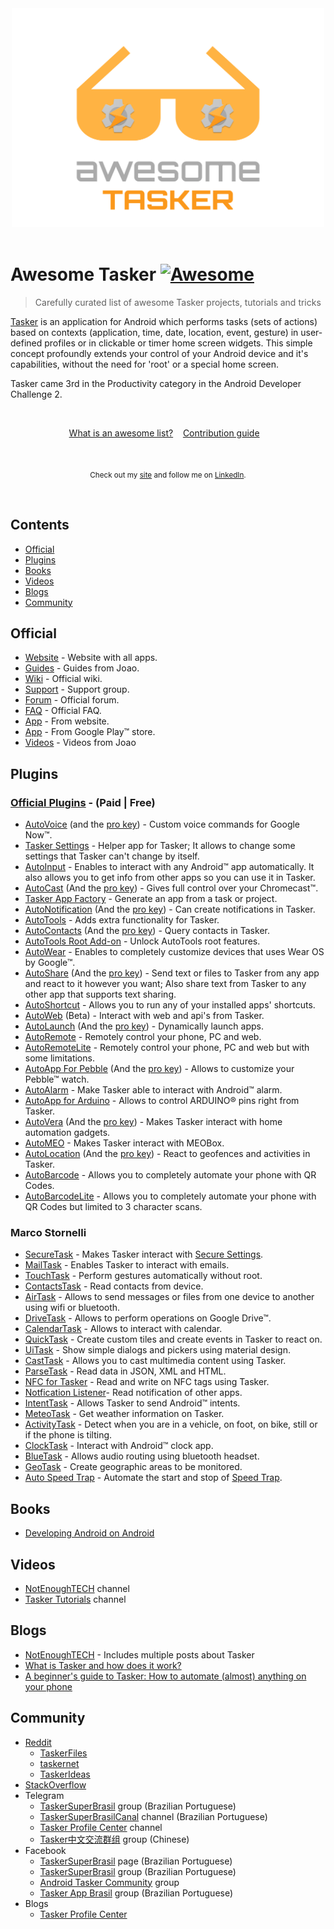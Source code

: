 <div align="center">
	<a href="https://tasker.joaoapps.com/">
		<img width="500" height="350" src="media/logo-tasker.svg" alt="Awesome">
	</a>
</div>

<br>

# Awesome Tasker [![Awesome](https://awesome.re/badge-flat.svg)](https://awesome.re)


> Carefully curated list of awesome Tasker projects, tutorials and tricks

[Tasker](https://play.google.com/store/apps/details?id=net.dinglisch.android.taskerm) is an application for Android which performs tasks (sets of actions) based on contexts (application, time, date, location, event, gesture) in user-defined profiles or in clickable or timer home screen widgets.
This simple concept profoundly extends your control of your Android device and it's capabilities, without the need for 'root' or a special home screen.

Tasker came 3rd in the Productivity category in the Android Developer Challenge 2.

<br>

<p align="center">
	<a href="awesome.md">What is an awesome list?</a>&nbsp;&nbsp;&nbsp;
	<a href="contributing.md">Contribution guide</a>&nbsp;&nbsp;&nbsp;
</p>

<br>

<p align="center">
	<sub>
        Check out my <a href="https://guilhermefelixmaciel.netlify.com/">site</a> and follow me on <a href="https://www.linkedin.com/in/guilhermemaciel/">LinkedIn</a>.</sub>
</p>
<br>


## Contents
- [Official](#official)
- [Plugins](#plugins)
- [Books](#books)
- [Videos](#videos)
- [Blogs](#blogs)
- [Community](#community)



## Official
- [Website](https://tasker.joaoapps.com/) - Website with all apps.
- [Guides](https://tasker.joaoapps.com/guides.html) - Guides from Joao.
- [Wiki](http://tasker.wikidot.com/) - Official wiki.
- [Support](https://groups.google.com/forum/#!forum/tasker) - Support group.
- [Forum](https://forum.joaoapps.com/index.php) - Official forum.
- [FAQ](https://tasker.joaoapps.com/faq.html) - Official FAQ.
- [App](https://tasker.joaoapps.com/download.html) - From website.
- [App](https://play.google.com/store/apps/details?id=net.dinglisch.android.taskerm) - From Google Play™ store.
- [Videos](https://www.youtube.com/user/joaomgcd) - Videos from Joao 

## Plugins
### [Official Plugins](https://play.google.com/store/apps/details?id=com.joaomgcd.autoappshub) - (Paid | Free)
- [AutoVoice](https://play.google.com/store/apps/details?id=com.joaomgcd.autovoice) (and the [pro key](https://play.google.com/store/apps/details?id=com.joaomgcd.autovoice.unlock)) - Custom voice commands for Google Now™.
- [Tasker Settings](https://play.google.com/store/apps/details?id=com.joaomgcd.taskersettings) - Helper app for Tasker; It allows to change some settings that Tasker can't change by itself.
- [AutoInput](https://play.google.com/store/apps/details?id=com.joaomgcd.autoinput) - Enables to interact with any Android™ app automatically. It also allows you to get info from other apps so you can use it in Tasker.
- [AutoCast](https://play.google.com/store/apps/details?id=com.joaomgcd.autocast) (And the [pro key](https://play.google.com/store/apps/details?id=com.joaomgcd.autocast.unlock)) - Gives full control over your Chromecast™.
- [Tasker App Factory](https://play.google.com/store/apps/details?id=net.dinglisch.android.appfactory) - Generate an app from a task or project.
- [AutoNotification](https://play.google.com/store/apps/details?id=com.joaomgcd.autonotification) (And the [pro key](https://play.google.com/store/apps/details?id=com.joaomgcd.autonotification.unlock)) - Can create notifications in Tasker.
- [AutoTools](https://play.google.com/store/apps/details?id=com.joaomgcd.autotools) - Adds extra functionality for Tasker.
- [AutoContacts](https://play.google.com/store/apps/details?id=com.joaomgcd.autocontacts) (And the [pro key](https://play.google.com/store/apps/details?id=com.joaomgcd.autocontacts.unlock)) - Query contacts in Tasker.
- [AutoTools Root Add-on](https://play.google.com/store/apps/details?id=com.joaomgcd.autotoolsroot) - Unlock AutoTools root features.
- [AutoWear](https://play.google.com/store/apps/details?id=com.joaomgcd.autowear) - Enables to completely customize devices that uses Wear OS by Google™.
- [AutoShare](https://play.google.com/store/apps/details?id=com.joaomgcd.autoshare) (And the [pro key](https://play.google.com/store/apps/details?id=com.joaomgcd.autoshare.unlock)) - Send text or files to Tasker from any app and react to it however you want;
Also share text from Tasker to any other app that supports text sharing.
- [AutoShortcut](https://play.google.com/store/apps/details?id=com.joaomgcd.autoshortcut) - Allows you to run any of your installed apps' shortcuts.
- [AutoWeb](https://play.google.com/store/apps/details?id=com.joaomgcd.autoweb) (Beta) - Interact with web and api's from Tasker.
- [AutoLaunch](https://play.google.com/store/apps/details?id=com.joaomgcd.autoapps) (And the [pro key](https://play.google.com/store/apps/details?id=com.joaomgcd.autolaunch.unlock)) - Dynamically launch apps.
- [AutoRemote](https://play.google.com/store/apps/details?id=com.joaomgcd.autoremote) - Remotely control your phone, PC and web.
- [AutoRemoteLite](https://play.google.com/store/apps/details?id=com.joaomgcd.autoremote.lite) - Remotely control your phone, PC and web but with some limitations.
- [AutoApp For Pebble](https://play.google.com/store/apps/details?id=com.joaomgcd.autopebble) (And the [pro key](https://play.google.com/store/apps/details?id=com.joaomgcd.autopebble.unlock)) - Allows to customize your Pebble™ watch.
- [AutoAlarm](https://play.google.com/store/apps/details?id=com.joaomgcd.autoalarm) - Make Tasker able to interact with Android™ alarm.
- [AutoApp for Arduino](https://play.google.com/store/apps/details?id=com.joaomgcd.autoarduino) - Allows to control ARDUINO® pins right from Tasker.
- [AutoVera](https://play.google.com/store/apps/details?id=com.joaomgcd.autovera) (And the [pro key](https://play.google.com/store/apps/details?id=com.joaomgcd.autovera.unlock)) - Makes Tasker interact with home automation gadgets.
- [AutoMEO](https://play.google.com/store/apps/details?id=com.joaomgcd.automeo) - Makes Tasker interact with MEOBox.
- [AutoLocation](https://play.google.com/store/apps/details?id=com.joaomgcd.autolocation) (And the [pro key](https://play.google.com/store/apps/details?id=com.joaomgcd.autolocation.unlock)) - React to geofences and activities in Tasker.
- [AutoBarcode](https://play.google.com/store/apps/details?id=com.joaomgcd.barcode) - Allows you to completely automate your phone with QR Codes.
- [AutoBarcodeLite](https://play.google.com/store/apps/details?id=com.joaomgcd.barcode.lite) - Allows you to completely automate your phone with QR Codes but limited to 3 character scans.
### Marco Stornelli
- [SecureTask](https://play.google.com/store/apps/details?id=com.balda.securetask) - Makes Tasker interact with [Secure Settings](https://play.google.com/store/apps/details?id=com.intangibleobject.securesettings.plugin&hl=en_CA).
- [MailTask](https://play.google.com/store/apps/details?id=com.balda.mailtask) - Enables Tasker to interact with emails.
- [TouchTask](https://play.google.com/store/apps/details?id=com.balda.touchtask) - Perform gestures automatically without root.
- [ContactsTask](https://play.google.com/store/apps/details?id=com.balda.contactstask) - Read contacts from device.
- [AirTask](https://play.google.com/store/apps/details?id=com.balda.airtask) - Allows to send messages or files from one device to another using wifi or bluetooth.
- [DriveTask](https://play.google.com/store/apps/details?id=com.balda.drivetask) - Allows to perform operations on Google Drive™.
- [CalendarTask](https://play.google.com/store/apps/details?id=com.balda.calendartask) - Allows to interact with calendar.
- [QuickTask](https://play.google.com/store/apps/details?id=com.balda.quicktask) - Create custom tiles and create events in Tasker to react on.
- [UiTask](https://play.google.com/store/apps/details?id=com.balda.uitask) - Show simple dialogs and pickers using material design.
- [CastTask](https://play.google.com/store/apps/details?id=com.balda.casttask) - Allows you to cast multimedia content using Tasker.
- [ParseTask](https://play.google.com/store/apps/details?id=com.balda.parsetask) - Read data in JSON, XML and HTML.
- [NFC for Tasker](https://play.google.com/store/apps/details?id=com.balda.nfcfortasker) - Read and write on NFC tags using Tasker.
- [Notfication Listener](https://play.google.com/store/apps/details?id=com.balda.notificationlistener)- Read notification of other apps.
- [IntentTask](https://play.google.com/store/apps/details?id=com.balda.intenttask) - Allows Tasker to send Android™ intents.
- [MeteoTask](https://play.google.com/store/apps/details?id=com.balda.meteotask) - Get weather information on Tasker.
- [ActivityTask](https://play.google.com/store/apps/details?id=com.balda.autoactivity) - Detect when you are in a vehicle, on foot, on bike, still or if the phone is tilting.
- [ClockTask](https://play.google.com/store/apps/details?id=com.balda.clocktask) - Interact with Android™ clock app.
- [BlueTask](https://play.google.com/store/apps/details?id=com.balda.bluetask) - Allows audio routing using bluetooth headset.
- [GeoTask](https://play.google.com/store/apps/details?id=com.balda.geotask) - Create geographic areas to be monitored.
- [Auto Speed Trap](https://play.google.com/store/apps/details?id=com.balda.autospeedtrap) - Automate the start and stop of [Speed Trap](https://play.google.com/store/apps/details?id=com.balda.speedtrappro&hl=en_CA).

## Books
- [Developing Android on Android](https://learning.oreilly.com/library/view/developing-android-on/9781941222386/f_0042.html)

## Videos
- [NotEnoughTECH](https://www.youtube.com/user/Polepositionpage) channel
- [Tasker Tutorials](https://www.youtube.com/user/taskertutorials) channel

## Blogs
- [NotEnoughTECH](https://notenoughtech.com/) - Includes multiple posts about Tasker
- [What is Tasker and how does it work?](https://www.androidcentral.com/tasker)
- [A beginner's guide to Tasker: How to automate (almost) anything on your phone](https://www.androidpolice.com/2020/06/14/a-beginners-guide-to-tasker-how-to-automate-almost-anything-on-your-phone/)

## Community
- [Reddit](https://www.reddit.com/r/tasker/)
	- [TaskerFiles](https://www.reddit.com/r/TaskerFiles/)
	- [taskernet](https://www.reddit.com/r/taskernet/)
	- [TaskerIdeas](https://www.reddit.com/r/TaskerIdeas/)
- [StackOverflow](https://stackoverflow.com/questions/tagged/tasker)
- Telegram
	- [TaskerSuperBrasil](https://t.me/TaskerSuperBrasil) group (Brazilian Portuguese)
	- [TaskerSuperBrasilCanal](https://t.me/TaskerSuperBrasilCanal) channel (Brazilian Portuguese)
	- [Tasker Profile Center](https://t.me/tasker_tpc_channel) channel
	- [Tasker中文交流群组](https://t.me/cntasker) group (Chinese)
- Facebook
	- [TaskerSuperBrasil](https://www.facebook.com/TaskerSuperBrasil) page (Brazilian Portuguese)
	- [TaskerSuperBrasil](https://www.facebook.com/groups/TaskerSuperBrasil) group (Brazilian Portuguese)
	- [Android Tasker Community](https://www.facebook.com/groups/taskercommunity/) group
	- [Tasker App Brasil](https://www.facebook.com/groups/339632912856580/) group (Brazilian Portuguese)
- Blogs
	- [Tasker Profile Center](https://taskerprofilecenter.blogspot.com/)
